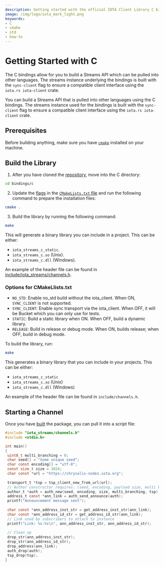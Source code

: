 ```yaml
---
description: Getting started with the official IOTA Client Library C binding.
image: /img/logo/iota_mark_light.png
keywords:
- C
- cmake
- std
- how-to
---
```

# Getting Started with C

The C bindings allow for you to build a Streams API which can be pulled into other languages. 
The streams instance underlying the bindings is built with the `sync-client` flag to 
ensure a compatible client interface using the `iota.rs iota-client` crate. 

You can build a Streams API that is pulled into other languages using the C bindings. The streams instance used for the bindings is built with the `sync-client` flag to ensure a compatible client interface using the `iota.rs iota-client` crate.

## Prerequisites

Before building anything, make sure you have [`cmake`]((https://cmake.org/)) installed on your machine.

## Build the Library

1. After you have cloned the [repository](https://github.com/iotaledger/streams/), move into the C directory:

```bash
cd bindings/c
```
2. Update the [flags](#options-for-cmakelliststxt) in the [`CMakeLists.txt` file](https://github.com/iotaledger/streams/blob/develop/bindings/c/CMakeLists.txt) and run the following command to prepare the installation files:

```bash
cmake .
```
3. Build the library by running the following command:

```bash
make
```
This will generate a binary library you can include in a project. This can be either:

- `iota_streams_c_static`.
- `iota_streams_c.so` (Unix).
- `iota_streams_c.dll` (Windows).

An example of the header file can be found in [include/iota_streams/channels.h](https://github.com/iotaledger/streams/blob/develop/bindings/c/include/iota_streams/channels.h).
### Options for CMakeLlists.txt

- `NO_STD`: Enable no_std build without the iota_client. When ON, `SYNC_CLIENT` is not supported.
- `SYNC_CLIENT`: Enable sync transport via the iota_client. When OFF, it will be Bucket which you can only use for tests.
- `STATIC`: Build a static library when ON. When OFF, build a dynamic library.
- `RELEASE`: Build in release or debug mode. When ON, builds release; when OFF, build in debug mode.

To build the library, run:

```bash 
make
```

This generates a binary library that you can include in your projects. This can be either: 

- `iota_streams_c_static`
- `iota_streams_c.so` (Unix)
- `iota_streams_c.dll` (Windows)

An example of the header file can be found in `include/channels.h`.

## Starting a Channel 

Once you have [built](#build-the-library) the package, you can pull it into a script file:

```c
#include "iota_streams/channels.h"
#include <stdio.h>

int main()
{
 uint8_t multi_branching = 0;
 char seed[] = "Some unique seed";
 char const encoding[] = "utf-8";
 const size_t size = 1024;
 char const *url = "https://chrysalis-nodes.iota.org";
 
 transport_t *tsp = tsp_client_new_from_url(url);
 // Author constructor requires: (seed, encoding, payload size, multi branching, transport client)
 author_t *auth = auth_new(seed, encoding, size, multi_branching, tsp);
 address_t const *ann_link = auth_send_announce(auth);
 printf("Announcement message sent");
 
 char const *ann_address_inst_str = get_address_inst_str(ann_link);
 char const *ann_address_id_str = get_address_id_str(ann_link);
 // Link used by subscribers to attach to instance
 printf("Link: %s:%s\n", ann_address_inst_str, ann_address_id_str);
 
 // Clean up
 drop_str(ann_address_inst_str);
 drop_str(ann_address_id_str);
 drop_address(ann_link);
 auth_drop(auth);
 tsp_drop(tsp);
}
```
